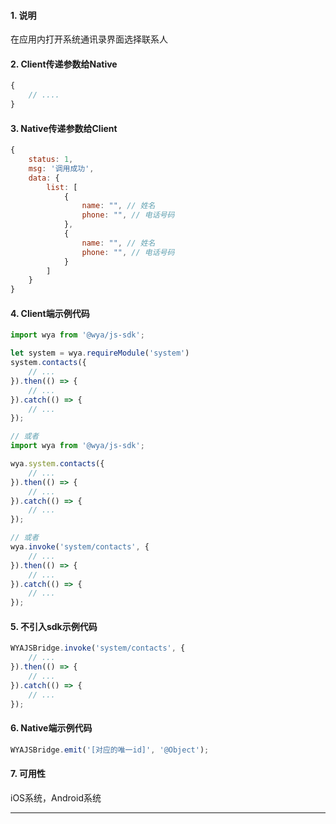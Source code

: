 #### 1. 说明

在应用内打开系统通讯录界面选择联系人

#### 2. Client传递参数给Native

```javascript
{
	// ....
}
```

#### 3. Native传递参数给Client

```javascript
{
	status: 1,
	msg: '调用成功',
	data: {
		list: [
			{
				name: "", // 姓名
				phone: "", // 电话号码
			},
			{
				name: "", // 姓名
				phone: "", // 电话号码
			}
		]
	}
}
```

#### 4. Client端示例代码

```javascript
import wya from '@wya/js-sdk';

let system = wya.requireModule('system')
system.contacts({
	// ...
}).then(() => {
	// ...
}).catch(() => {
	// ...
});

// 或者
import wya from '@wya/js-sdk';

wya.system.contacts({
	// ...
}).then(() => {
	// ...
}).catch(() => {
	// ...
});

// 或者
wya.invoke('system/contacts', {
	// ...
}).then(() => {
	// ...
}).catch(() => {
	// ...
});
```

#### 5. 不引入sdk示例代码

```javascript
WYAJSBridge.invoke('system/contacts', {
	// ...
}).then(() => {
	// ...
}).catch(() => {
	// ...
});
```

#### 6. Native端示例代码

```javascript
WYAJSBridge.emit('[对应的唯一id]', '@Object');
```

#### 7. 可用性

iOS系统，Android系统

---------

